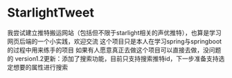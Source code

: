 # StarlightTweet
我尝试建立推特搬运网站（包括但不限于starlight相关的声优推特），也算是学习网页后端的一个小实践，欢迎交流
这个项目只是本人在学习spring与springboot的过程中用来练手的项目
如果有人愿意真正去做这个项目可以直接去做，没问题的
version1.2更新：添加了搜索功能，目前只支持搜索推特id，下一步准备支持选定想要的属性进行搜索
